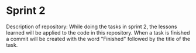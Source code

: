 # Sprint 2
Description of repository:
While doing the tasks in sprint 2, the lessons learned will be applied to the code in this repository.
When a task is finished a commit will be created with the word "Finished" followed by the title of the task.
